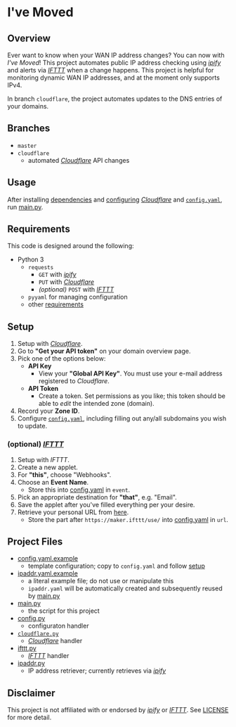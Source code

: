 # I've Moved

## Overview

Ever want to know when your WAN IP address changes? You can now with *I've Moved*! This project automates public IP address checking using *[ipify][IPIFY]* and alerts via *[IFTTT][IFTTT]* when a change happens. This project is helpful for monitoring dynamic WAN IP addresses, and at the moment only supports IPv4.

In branch `cloudflare`, the project automates updates to the DNS entries of your domains.

## Branches

- `master`
- `cloudflare`
    - automated *[Cloudflare][CLOUDFLARE]* API changes

## Usage

After installing [dependencies](#requirements) and [configuring](#setup) *[Cloudflare][CLOUDFLARE]* and [`config.yaml`](config.yaml.example), run [main.py](main.py).

## Requirements

This code is designed around the following:

- Python 3
    - `requests`
        - `GET` with *[ipify][IPIFY]*
        - `PUT` with *[Cloudflare][CLOUDFLARE]*
        - *(optional)* `POST` with *[IFTTT][IFTTT]*
    - `pyyaml` for managing configuration
    - other [requirements](requirements.txt)

## Setup

1. Setup with *[Cloudflare][CLOUDFLARE]*.
2. Go to **"Get your API token"** on your domain overview page.
3. Pick one of the options below:
    - **API Key**
        - View your **"Global API Key"**. You must use your e-mail address registered to *Cloudflare*.
    - **API Token**
        - Create a token. Set permissions as you like; this token should be able to *edit* the intended zone (domain).
4. Record your **Zone ID**.
5. Configure [`config.yaml`](config.yaml.example), including filling out any/all subdomains you wish to update.

### (optional) *[IFTTT][IFTTT]*

1. Setup with *IFTTT*.
2. Create a new applet.
3. For **"this"**, choose "Webhooks".
4. Choose an **Event Name**.
    - Store this into [config.yaml](config.yaml.example) in `event`.
5. Pick an appropriate destination for **"that"**, e.g. "Email".
6. Save the applet after you've filled everything per your desire.
7. Retrieve your personal URL from [here](https://ifttt.com/maker_webhooks/settings).
    - Store the part after `https://maker.ifttt/use/` into [config.yaml](config.yaml.example) in `url`.

## Project Files

- [config.yaml.example](config.yaml.example)
    - template configuration; copy to `config.yaml` and follow [setup](#setup)
- [ipaddr.yaml.example](ipaddr.yaml.example)
    - a literal example file; do not use or manipulate this
    - `ipaddr.yaml` will be automatically created and subsequently reused by [main.py](main.py)
- [main.py](main.py)
    - the script for this project
- [config.py](config.py)
    - configuraton handler
- [`cloudflare.py`](cloudflare.py)
    - *[Cloudflare][CLOUDFLARE]* handler
- [ifttt.py](ifttt.py)
    - *[IFTTT][IFTTT]* handler
- [ipaddr.py](ipaddr.py)
    - IP address retriever; currently retrieves via *[ipify][IPIFY]*

## Disclaimer

This project is not affiliated with or endorsed by *[ipify][IPIFY]* or *[IFTTT][IFTTT]*. See [LICENSE](LICENSE) for more detail.

[IPIFY]: https://ipify.org
[IFTTT]: https://ifttt.com
[CLOUDFLARE]: https://www.cloudflare.com
